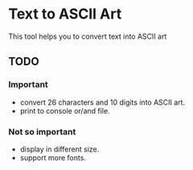 # Text to ASCII Art

This tool helps you to convert text into ASCII art

## TODO
### Important
* convert 26 characters and 10 digits into ASCII art.
* print to console or/and file.

### Not so important
* display in different size.
* support more fonts.
